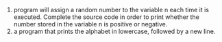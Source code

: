 1. program will assign a random number to the variable n each time it is executed. Complete the source code in order to print whether the number stored in the variable n is positive or negative.
2.  a program that prints the alphabet in lowercase, followed by a new line.
